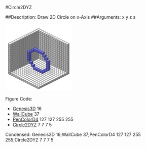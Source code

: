 #Circle2DYZ

##Description: Draw 2D Circle on x-Axis <x> <y> <z> <radius>
##Arguments: x y z s

![](Circle2DYZ-Iso.png)

Figure Code:
- [Genesis3D](Genesis3D.md) 16
- [WallCube](WallCube.md) 37
- [PenColorD4](PenColorD4.md) 127 127 255 255
- [Circle2DYZ](Circle2DYZ.md) 7 7 7 5

Condensed: Genesis3D 16;WallCube 37;PenColorD4 127 127 255 255;Circle2DYZ 7 7 7 5

